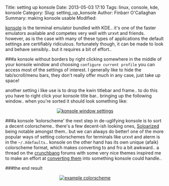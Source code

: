 Title: setting up konsole
Date: 2013-05-03 17:10
Tags: linux, console, kde, konsole
Category:
Slug: setting_up_konsole
Author: Finbarr O'Callaghan
Summary: making konsole usable
Modified:


[konsole][1] is the terminal emulator bundled with KDE.. it's one of the faster
emulators available and competes very well with urxvt and friends. however, as
is the case with many of these types of applications the default settings are
certifiably ridiculous. fortunately though, it can be made to look and behave
sensibly..  but it requires a bit of effort..

###a konsole without borders
by right clicking somewhere in the middle of your konsole window and choosing
`configure current profile` you can access most of the settings of interest. I
generally like to hide the tab/scroll/menu bars, they don't really offer much in
any case, just take up space! 

another setting i like use is to drop the kwin titlebar and frame.. to do this
you have to right click your konsole title bar.. bringing up the following
window.. when you're sorted it should look something like: 

[<p align="center"><img src="/static/images/konsole_window_settings_thumb.png" alt="konsole window settings"/></p>][6]

###a konsole 'kolorscheme'
the next step in de-uglifying  konsole is to sort a decent colorscheme.. there's
a few decent-ish looking ones, [Soloarized][2] being notable amongst them.. but
we can always do better! one of the more popular ways of setting colorschemes
for terminals like urxvt and aterm is in the `~/.Xdefaults`.. konsole on the
other hand has its own unique (afaik) colorscheme format, which makes converting
to and fro a bit awkward.. a thread on the [crunchbang][3] forums with some very
nice themes inspired me to make an effort at [converting them][4] into something
konsole could handle.. 

###the end result

[<p align="center"><img src="/static/images/konsole_colorscheme_thumb.png" alt="example colorscheme"/></p>][5]

[1]: http://konsole.kde.org/
[2]: http://ethanschoonover.com/solarized
[3]: http://crunchbang.org/forums/viewtopic.php?id=9935
[4]: https://github.com/finbarrocallaghan/konsole_kolors
[5]: /static/images/konsole_colorscheme.png
[6]: /static/images/konsole_window_settings.png
